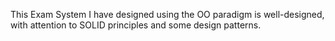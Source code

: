 This Exam System I have designed using the OO paradigm is well-designed, with attention to SOLID principles and some design patterns.
